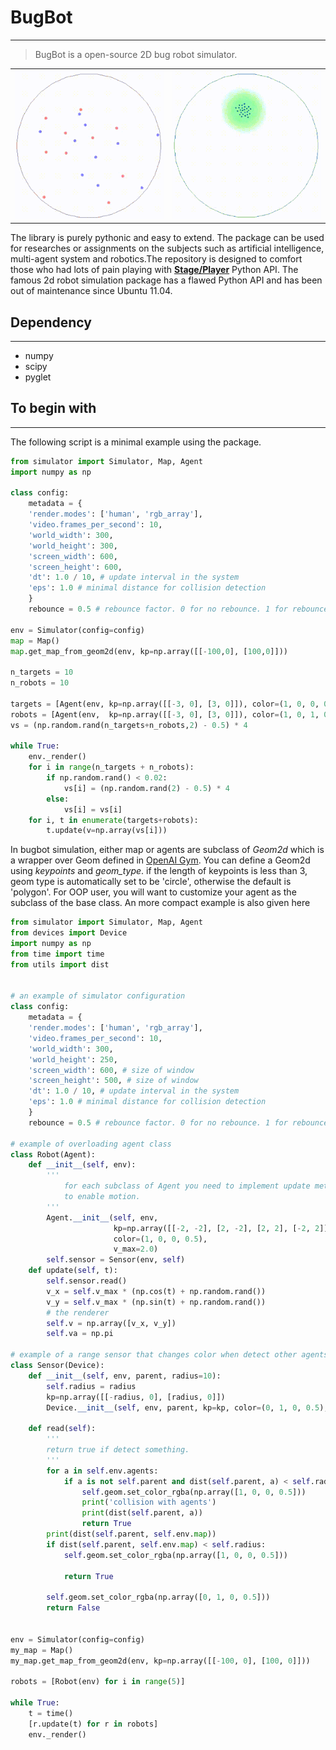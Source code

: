 
# BugBot
--------
> BugBot is a open-source 2D bug robot simulator. 

<table align="center">
  <tr>
    <td> <img src="images/demo1.gif" alt="Drawing" style="width: 250px;"/> </td>
    <td> <img src="images/demo2.gif" alt="Drawing" style="width: 250px;"/> </td>
  </tr>
</table>

The library is purely pythonic and easy to extend. The package can be used for researches or assignments on the subjects such as artificial intelligence, multi-agent system and robotics.The repository is designed to comfort those who had lots of pain playing with [**Stage/Player**](https://github.com/rtv/Stage) Python API. The famous 2d robot simulation package has a flawed Python API and has been out of maintenance since Ubuntu 11.04.



## Dependency
--------
- numpy
- scipy
- pyglet

## To begin with
--------
The following script is a minimal example using the package.


```python
from simulator import Simulator, Map, Agent
import numpy as np

class config:
    metadata = {
    'render.modes': ['human', 'rgb_array'],
    'video.frames_per_second': 10,
    'world_width': 300, 
    'world_height': 300,
    'screen_width': 600,
    'screen_height': 600,
    'dt': 1.0 / 10, # update interval in the system
    'eps': 1.0 # minimal distance for collision detection
    }
    rebounce = 0.5 # rebounce factor. 0 for no rebounce. 1 for rebounce with same speed at the opposite direction.

env = Simulator(config=config)
map = Map()
map.get_map_from_geom2d(env, kp=np.array([[-100,0], [100,0]]))

n_targets = 10
n_robots = 10

targets = [Agent(env, kp=np.array([[-3, 0], [3, 0]]), color=(1, 0, 0, 0.5), v_max=1.5) for i in range(n_targets)]
robots = [Agent(env,  kp=np.array([[-3, 0], [3, 0]]), color=(1, 0, 1, 0.5), v_max=2) for i in range(n_robots)]
vs = (np.random.rand(n_targets+n_robots,2) - 0.5) * 4

while True:
    env._render()
    for i in range(n_targets + n_robots):
        if np.random.rand() < 0.02:
            vs[i] = (np.random.rand(2) - 0.5) * 4
        else:
            vs[i] = vs[i]
    for i, t in enumerate(targets+robots):
        t.update(v=np.array(vs[i]))
```

In bugbot simulation, either map or agents are subclass of *Geom2d* which is a wrapper over Geom defined in [OpenAI Gym](https://github.com/openai/gym). You can define a Geom2d using *keypoints* and *geom_type*. if the length of keypoints is less than 3, geom type is automatically set to be 'circle', otherwise the default is 'polygon'. For OOP user, you will want to customize your agent as the subclass of the base class. An more compact example is also given here


```python
from simulator import Simulator, Map, Agent
from devices import Device
import numpy as np
from time import time
from utils import dist


# an example of simulator configuration
class config:
    metadata = {
    'render.modes': ['human', 'rgb_array'],
    'video.frames_per_second': 10,
    'world_width': 300,
    'world_height': 250,
    'screen_width': 600, # size of window
    'screen_height': 500, # size of window
    'dt': 1.0 / 10, # update interval in the system
    'eps': 1.0 # minimal distance for collision detection
    }
    rebounce = 0.5 # rebounce factor. 0 for no rebounce. 1 for rebounce with same speed at the opposite direction.

# example of overloading agent class
class Robot(Agent):
    def __init__(self, env):
        '''
            for each subclass of Agent you need to implement update method to update the velocity or acceleration
            to enable motion.
        '''
        Agent.__init__(self, env, 
                       kp=np.array([[-2, -2], [2, -2], [2, 2], [-2, 2]]), 
                       color=(1, 0, 0, 0.5), 
                       v_max=2.0)
        self.sensor = Sensor(env, self)
    def update(self, t):
        self.sensor.read()
        v_x = self.v_max * (np.cos(t) + np.random.rand())
        v_y = self.v_max * (np.sin(t) + np.random.rand())
        # the renderer           
        self.v = np.array([v_x, v_y])
        self.va = np.pi

# example of a range sensor that changes color when detect other agents or a obstacle.        
class Sensor(Device):
    def __init__(self, env, parent, radius=10):
        self.radius = radius
        kp=np.array([[-radius, 0], [radius, 0]])
        Device.__init__(self, env, parent, kp=kp, color=(0, 1, 0, 0.5), filled=True)
        
    def read(self):
        '''
        return true if detect something.
        '''
        for a in self.env.agents:
            if a is not self.parent and dist(self.parent, a) < self.radius:
                self.geom.set_color_rgba(np.array([1, 0, 0, 0.5]))
                print('collision with agents')
                print(dist(self.parent, a))
                return True
        print(dist(self.parent, self.env.map))
        if dist(self.parent, self.env.map) < self.radius:
            self.geom.set_color_rgba(np.array([1, 0, 0, 0.5]))
            
            return True
        
        self.geom.set_color_rgba(np.array([0, 1, 0, 0.5]))
        return False
    
    
env = Simulator(config=config)
my_map = Map()
my_map.get_map_from_geom2d(env, kp=np.array([[-100, 0], [100, 0]]))

robots = [Robot(env) for i in range(5)]

while True:
    t = time()
    [r.update(t) for r in robots]
    env._render()
```
